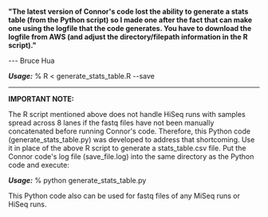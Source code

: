 **"The latest version of Connor's code lost the ability to generate a stats table (from the Python script) so I made one after the fact that can make one using the logfile that the code generates. You have to download the logfile from AWS (and adjust the directory/filepath information in the R script)."**

 --- Bruce Hua

***Usage:***
% R < generate_stats_table.R --save




--------------------------------------------------------------------------------------------
**IMPORTANT NOTE:**

The R script mentioned above does not handle HiSeq runs with samples spread across 8 lanes if the fastq files have not been manually concatenated before running Connor's code. Therefore, this Python code (generate_stats_table.py) was developed to address that shortcoming. Use it in place of the above R script to generate a stats_table.csv file. Put the Connor code's log file (save_file.log) into the same directory as the Python code and execute:

***Usage:***
% python generate_stats_table.py

This Python code also can be used for fastq files of any MiSeq runs or HiSeq runs.
